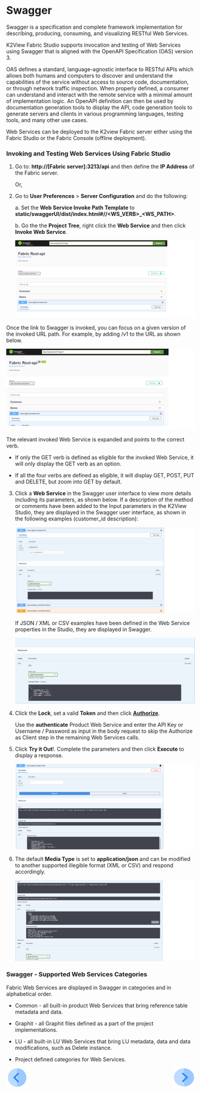 # Swagger

Swagger is a specification and complete framework implementation for describing, producing, consuming, and visualizing RESTful Web Services.

K2View Fabric Studio supports invocation and testing of Web Services using Swagger that is aligned with the OpenAPI Specification (OAS) version 3. 

OAS defines a standard, language-agnostic interface to RESTful APIs which allows both humans and computers to discover and understand the capabilities of the service without access to source code, documentation, or through network traffic inspection. When properly defined, a consumer can understand and interact with the remote service with a minimal amount of implementation logic. An OpenAPI definition can then be used by documentation generation tools to display the API, code generation tools to generate servers and clients in various programming languages, testing tools, and many other use cases.

Web Services can be deployed to the K2view Fabric server either using the Fabric Studio or the Fabric Console (offline deployment).

### Invoking and Testing Web Services Using Fabric Studio

1. Go to: **http://[Fabric server]:3213/api** and then define the **IP Address** of the Fabric server. 
   
   Or, 
   
2. Go to **User Preferences** > **Server Configuration** and do the following:
   
    a. Set the **Web Service Invoke Path Template** to **static/swaggerUI/dist/index.html#/<CATEGORY>/<WS_VERB>_<WS_PATH>**.  

    b. Go the the **Project Tree**, right click the **Web Service** and then click **Invoke Web Service**.

   <img src="/articles/15_web_services_and_graphit/images/Web-Service-Swagger-1.png" alt="drawing"/>

  Once the link to Swagger is invoked, you can focus on a given version of the invoked URL path. For example, by adding /v1 to the URL as shown below.

   <img src="/articles/15_web_services_and_graphit/images/Web-Service-Swagger-1-1.png" alt="drawing"/>

The relevant invoked Web Service is expanded and points to the correct verb. 
*	If only the GET verb is defined as eligible for the invoked Web Service, it will only display the GET verb  as an option.

*	If all the four verbs are defined as eligible, it will display GET, POST, PUT and DELETE, but zoom into GET by default.

3. Click a **Web Service** in the Swagger user interface to view more details including its parameters, as shown below. If a description of the method or comments have been added to the Input parameters in the K2View Studio, they are displayed in the Swagger user interface, as shown in the following examples (customer_id description):

   <img src="/articles/15_web_services_and_graphit/images/Web-Service-Swagger-2.png" alt="drawing"/>

   If JSON / XML or CSV examples have been defined in the Web Service properties in the Studio, they are displayed in Swagger.

   <img src="/articles/15_web_services_and_graphit/images/Web-Service-Swagger-4.png" alt="drawing"/>

4. Click the **Lock**, set a valid **Token** and then click [**Authorize**](/articles/17_fabric_credentials/02_fabric_credentials_commands.md#web-services-authorization).

   Use the **authenticate** Product Web Service and enter the API Key or Username / Password as input in the body request to skip the Authorize as Client step in the remaining Web Services calls. 

5. Click **Try it Out**!. Complete the parameters and then click **Execute** to display a response.

   <img src="/articles/15_web_services_and_graphit/images/Web-Service-Swagger-3.png" alt="drawing"/>

6. The default **Media Type** is set to **application/json** and can be modified to another supported illegible format (XML or CSV) and respond accordingly.

   <img src="/articles/15_web_services_and_graphit/images/Web-Service-Swagger-5.png" alt="drawing"/>

### Swagger - Supported Web Services Categories
Fabric Web Services are displayed in Swagger in categories and in alphabetical order.


   * Common - all built-in product Web Services that bring reference table metadata and data.
   
   * Graphit - all Graphit files defined as a part of the project implementations.
   
   * LU - all  built-in LU Web Services that bring LU metadata, data and data modifications, such as Delete instance.
   
   * Project defined categories for Web Services.

[![Previous](/articles/images/Previous.png)](/articles/15_web_services_and_graphit/08_web_services_input_parameters.md)[<img align="right" width="60" height="54" src="/articles/images/Next.png">](/articles/15_web_services_and_graphit/10_legacy_annotation.md)


